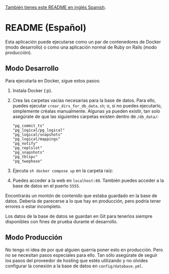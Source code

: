 [También tienes este README en inglés Spanish](README.md).
# README (Español)  

Esta aplicación puede ejecutarse como un par de contenedores de Docker (modo desarrollo) o como una aplicación normal de Ruby on Rails (modo producción).  

## Modo Desarrollo  

Para ejecutarla en Docker, sigue estos pasos:  

1. Instala Docker (:p).  

2. Crea las carpetas vacías necesarias para la base de datos. Para ello, puedes ejecutar `crear_dirs_for_db_data.sh`; o, si no puedes ejecutarlo, simplemente créalas manualmente. Algunas ya pueden existir, tan solo asegúrate de que las siguientes carpetas existen dentro de `/db_data/`:  
    ```  
    "pg_commit_ts"
    "pg_logical/pg_logical"
    "pg_logical/snapshots"
    "pg_logical/mappings"
    "pg_notify"
    "pg_replslot"
    "pg_snapshots"
    "pg_tblspc"
    "pg_twophase"
    ```  
3. Ejecuta ```sh docker compose up```  en la carpeta raíz:  

4. Puedes acceder a la web en `localhost:80`. También puedes acceder a la base de datos en el puerto `5555`.  

Encontrarás un montón de contenido que estaba guardado en la base de datos. Debería de parecerse a lo que hay en producción, pero podría tener errores o estar incompleto.

Los datos de la base de datos se guardan en Git para tenerlos siempre disponibles con fines de prueba durante el desarrollo.  

## Modo Producción  

No tengo ni idea de por qué alguien querría poner esto en producción. Pero no se necesitan pasos especiales para ello. Tan sólo asegúrate de seguir los pasos del proveedor de hosting que estés utilizando y no olvides configurar la conexión a la base de datos en `config/database.yml`.







